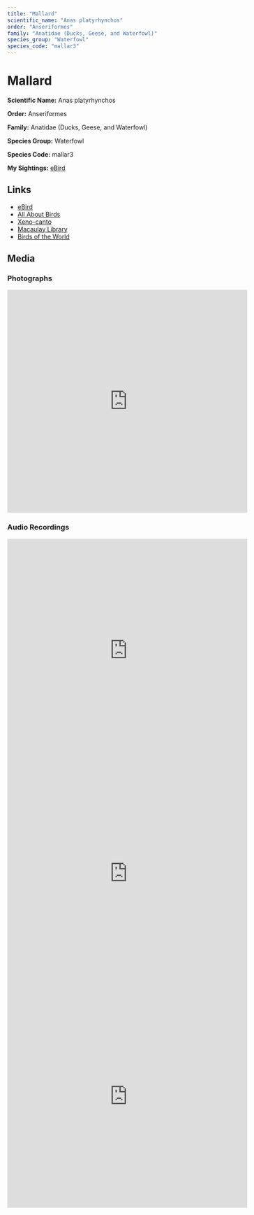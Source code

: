 ```yaml
---
title: "Mallard"
scientific_name: "Anas platyrhynchos"
order: "Anseriformes"
family: "Anatidae (Ducks, Geese, and Waterfowl)"
species_group: "Waterfowl"
species_code: "mallar3"
---
```


# Mallard

**Scientific Name:** Anas platyrhynchos

**Order:** Anseriformes

**Family:** Anatidae (Ducks, Geese, and Waterfowl)

**Species Group:** Waterfowl

**Species Code:** mallar3

**My Sightings:** [eBird](https://ebird.org/lifelist?r=world&time=life&spp=mallar3)

## Links
* [eBird](https://ebird.org/species/mallar3) 
* [All About Birds](https://www.allaboutbirds.org/guide/mallar3) 
* [Xeno-canto](https://www.xeno-canto.org/species/mallar3) 
* [Macaulay Library](https://search.macaulaylibrary.org/catalog?taxonCode=mallar3&sort=rating_rank_desc)
* [Birds of the World](https://birdsoftheworld.org/bow/species/mallar3)

## Media
### Photographs
<iframe src="https://macaulaylibrary.org/asset/626996611/embed" width="550" height="510" frameborder="0" allowfullscreen></iframe>

### Audio Recordings
<iframe src="https://macaulaylibrary.org/asset/626557641/embed" width="550" height="510" frameborder="0" allowfullscreen></iframe>
<iframe src="https://macaulaylibrary.org/asset/626618132/embed" width="550" height="510" frameborder="0" allowfullscreen></iframe>
<iframe src="https://macaulaylibrary.org/asset/626617932/embed" width="550" height="510" frameborder="0" allowfullscreen></iframe>
